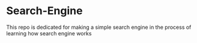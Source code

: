 # Search-Engine
This repo is dedicated for making a simple search engine in the process of learning how search engine works

